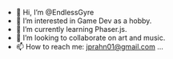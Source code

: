 - 👋 Hi, I’m @EndlessGyre
- 👀 I’m interested in Game Dev as a hobby.
- 🌱 I’m currently learning Phaser.js.
- 💞️ I’m looking to collaborate on art and music.
- 📫 How to reach me: jprahn01@gmail.com ...

<!---
EndlessGyre/EndlessGyre is a ✨ special ✨ repository because its `README.md` (this file) appears on your GitHub profile.
You can click the Preview link to take a look at your changes.
--->
